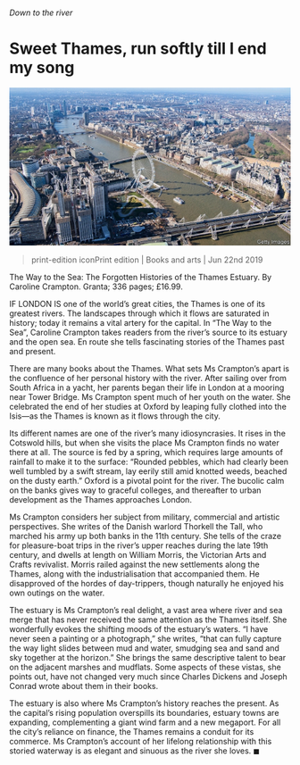 ###### Down to the river

# Sweet Thames, run softly till I end my song 

![image](images/20190622_BKP005_0.jpg) 

> print-edition iconPrint edition | Books and arts | Jun 22nd 2019 

The Way to the Sea: The Forgotten Histories of the Thames Estuary. By Caroline Crampton. Granta; 336 pages; £16.99. 

IF LONDON IS one of the world’s great cities, the Thames is one of its greatest rivers. The landscapes through which it flows are saturated in history; today it remains a vital artery for the capital. In “The Way to the Sea”, Caroline Crampton takes readers from the river’s source to its estuary and the open sea. En route she tells fascinating stories of the Thames past and present. 

There are many books about the Thames. What sets Ms Crampton’s apart is the confluence of her personal history with the river. After sailing over from South Africa in a yacht, her parents began their life in London at a mooring near Tower Bridge. Ms Crampton spent much of her youth on the water. She celebrated the end of her studies at Oxford by leaping fully clothed into the Isis—as the Thames is known as it flows through the city. 

Its different names are one of the river’s many idiosyncrasies. It rises in the Cotswold hills, but when she visits the place Ms Crampton finds no water there at all. The source is fed by a spring, which requires large amounts of rainfall to make it to the surface: “Rounded pebbles, which had clearly been well tumbled by a swift stream, lay eerily still amid knotted weeds, beached on the dusty earth.” Oxford is a pivotal point for the river. The bucolic calm on the banks gives way to graceful colleges, and thereafter to urban development as the Thames approaches London. 

Ms Crampton considers her subject from military, commercial and artistic perspectives. She writes of the Danish warlord Thorkell the Tall, who marched his army up both banks in the 11th century. She tells of the craze for pleasure-boat trips in the river’s upper reaches during the late 19th century, and dwells at length on William Morris, the Victorian Arts and Crafts revivalist. Morris railed against the new settlements along the Thames, along with the industrialisation that accompanied them. He disapproved of the hordes of day-trippers, though naturally he enjoyed his own outings on the water. 

The estuary is Ms Crampton’s real delight, a vast area where river and sea merge that has never received the same attention as the Thames itself. She wonderfully evokes the shifting moods of the estuary’s waters. “I have never seen a painting or a photograph,” she writes, “that can fully capture the way light slides between mud and water, smudging sea and sand and sky together at the horizon.” She brings the same descriptive talent to bear on the adjacent marshes and mudflats. Some aspects of these vistas, she points out, have not changed very much since Charles Dickens and Joseph Conrad wrote about them in their books. 

The estuary is also where Ms Crampton’s history reaches the present. As the capital’s rising population overspills its boundaries, estuary towns are expanding, complementing a giant wind farm and a new megaport. For all the city’s reliance on finance, the Thames remains a conduit for its commerce. Ms Crampton’s account of her lifelong relationship with this storied waterway is as elegant and sinuous as the river she loves. ◼ 

